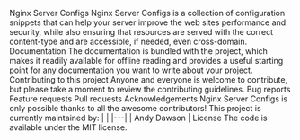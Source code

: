 Nginx Server Configs Nginx Server Configs is a collection of configuration snippets that can help your server improve the web sites performance and security, while also ensuring that resources are served with the correct content-type and are accessible, if needed, even cross-domain. Documentation The documentation is bundled with the project, which makes it readily available for offline reading and provides a useful starting point for any documentation you want to write about your project. Contributing to this project Anyone and everyone is welcome to contribute, but please take a moment to review the contributing guidelines. Bug reports Feature requests Pull requests Acknowledgements Nginx Server Configs is only possible thanks to all the awesome contributors! This project is currently maintained by: | | |---| | Andy Dawson | License The code is available under the MIT license.